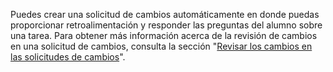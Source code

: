 Puedes crear una solicitud de cambios automáticamente en donde puedas proporcionar retroalimentación y responder las preguntas del alumno sobre una tarea. Para obtener más información acerca de la revisión de cambios en una solicitud de cambios, consulta la sección "[Revisar los cambios en las solicitudes de cambios](/github/collaborating-with-issues-and-pull-requests/reviewing-changes-in-pull-requests)".
